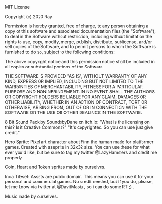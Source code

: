 MIT License

Copyright (c) 2020 Ray

Permission is hereby granted, free of charge, to any person obtaining a copy
of this software and associated documentation files (the "Software"), to deal
in the Software without restriction, including without limitation the rights
to use, copy, modify, merge, publish, distribute, sublicense, and/or sell
copies of the Software, and to permit persons to whom the Software is
furnished to do so, subject to the following conditions:

The above copyright notice and this permission notice shall be included in all
copies or substantial portions of the Software.

THE SOFTWARE IS PROVIDED "AS IS", WITHOUT WARRANTY OF ANY KIND, EXPRESS OR
IMPLIED, INCLUDING BUT NOT LIMITED TO THE WARRANTIES OF MERCHANTABILITY,
FITNESS FOR A PARTICULAR PURPOSE AND NONINFRINGEMENT. IN NO EVENT SHALL THE
AUTHORS OR COPYRIGHT HOLDERS BE LIABLE FOR ANY CLAIM, DAMAGES OR OTHER
LIABILITY, WHETHER IN AN ACTION OF CONTRACT, TORT OR OTHERWISE, ARISING FROM,
OUT OF OR IN CONNECTION WITH THE SOFTWARE OR THE USE OR OTHER DEALINGS IN THE
SOFTWARE.



8 Bit Sound Pack by SoundsbyDane on itch.io: "What is the licensing on this? Is it Creative Commons?" "It's copyrighted. So you can use just give credit."

Hero Sprite: Pixel art character about Finn the human made for platformer games. Created with aseprite in 32x32 size. You can use these for what ever you'd like, but be sure to tag my twitter @LazyHamsters and credit me properly.

Coin, Heart and Token sprites made by ourselves.

Inca Tileset: Assets are public domain. This means you can use it for your personal and commercial games. No credit needed, but if you do, please, let me know via twitter at @DavitMasia , so i can do some RT ;) .

Music made by ourselves.
